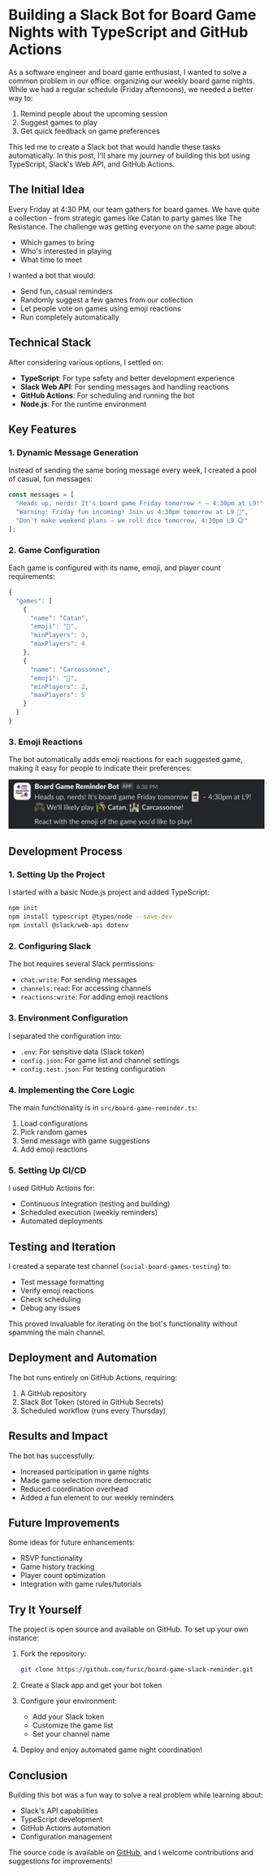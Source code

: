 # Building a Slack Bot for Board Game Nights with TypeScript and GitHub Actions

As a software engineer and board game enthusiast, I wanted to solve a common problem in our office: organizing our weekly board game nights. While we had a regular schedule (Friday afternoons), we needed a better way to:
1. Remind people about the upcoming session
2. Suggest games to play
3. Get quick feedback on game preferences

This led me to create a Slack bot that would handle these tasks automatically. In this post, I'll share my journey of building this bot using TypeScript, Slack's Web API, and GitHub Actions.

## The Initial Idea

Every Friday at 4:30 PM, our team gathers for board games. We have quite a collection - from strategic games like Catan to party games like The Resistance. The challenge was getting everyone on the same page about:
- Which games to bring
- Who's interested in playing
- What time to meet

I wanted a bot that would:
- Send fun, casual reminders
- Randomly suggest a few games from our collection
- Let people vote on games using emoji reactions
- Run completely automatically

## Technical Stack

After considering various options, I settled on:
- **TypeScript**: For type safety and better development experience
- **Slack Web API**: For sending messages and handling reactions
- **GitHub Actions**: For scheduling and running the bot
- **Node.js**: For the runtime environment

## Key Features

### 1. Dynamic Message Generation
Instead of sending the same boring message every week, I created a pool of casual, fun messages:

```typescript
const messages = [
  "Heads up, nerds! It's board game Friday tomorrow 🃏 – 4:30pm at L9!",
  "Warning: Friday fun incoming! Join us 4:30pm tomorrow at L9 🎲",
  "Don't make weekend plans – we roll dice tomorrow, 4:30pm L9 😉"
];
```

### 2. Game Configuration
Each game is configured with its name, emoji, and player count requirements:

```typescript
{
  "games": [
    {
      "name": "Catan",
      "emoji": "🌾",
      "minPlayers": 3,
      "maxPlayers": 4
    },
    {
      "name": "Carcassonne",
      "emoji": "🏰",
      "minPlayers": 2,
      "maxPlayers": 5
    }
  ]
}
```

### 3. Emoji Reactions
The bot automatically adds emoji reactions for each suggested game, making it easy for people to indicate their preferences:

![Bot Message Example](../docs/images/bot-message-example.png)

## Development Process

### 1. Setting Up the Project
I started with a basic Node.js project and added TypeScript:

```bash
npm init
npm install typescript @types/node --save-dev
npm install @slack/web-api dotenv
```

### 2. Configuring Slack
The bot requires several Slack permissions:
- `chat:write`: For sending messages
- `channels:read`: For accessing channels
- `reactions:write`: For adding emoji reactions

### 3. Environment Configuration
I separated the configuration into:
- `.env`: For sensitive data (Slack token)
- `config.json`: For game list and channel settings
- `config.test.json`: For testing configuration

### 4. Implementing the Core Logic
The main functionality is in `src/board-game-reminder.ts`:
1. Load configurations
2. Pick random games
3. Send message with game suggestions
4. Add emoji reactions

### 5. Setting Up CI/CD
I used GitHub Actions for:
- Continuous Integration (testing and building)
- Scheduled execution (weekly reminders)
- Automated deployments

## Testing and Iteration

I created a separate test channel (`social-board-games-testing`) to:
- Test message formatting
- Verify emoji reactions
- Check scheduling
- Debug any issues

This proved invaluable for iterating on the bot's functionality without spamming the main channel.

## Deployment and Automation

The bot runs entirely on GitHub Actions, requiring:
1. A GitHub repository
2. Slack Bot Token (stored in GitHub Secrets)
3. Scheduled workflow (runs every Thursday)

## Results and Impact

The bot has successfully:
- Increased participation in game nights
- Made game selection more democratic
- Reduced coordination overhead
- Added a fun element to our weekly reminders

## Future Improvements

Some ideas for future enhancements:
- RSVP functionality
- Game history tracking
- Player count optimization
- Integration with game rules/tutorials

## Try It Yourself

The project is open source and available on GitHub. To set up your own instance:

1. Fork the repository:
   ```bash
   git clone https://github.com/furic/board-game-slack-reminder.git
   ```

2. Create a Slack app and get your bot token

3. Configure your environment:
   - Add your Slack token
   - Customize the game list
   - Set your channel name

4. Deploy and enjoy automated game night coordination!

## Conclusion

Building this bot was a fun way to solve a real problem while learning about:
- Slack's API capabilities
- TypeScript development
- GitHub Actions automation
- Configuration management

The source code is available on [GitHub](https://github.com/furic/board-game-slack-reminder), and I welcome contributions and suggestions for improvements! 